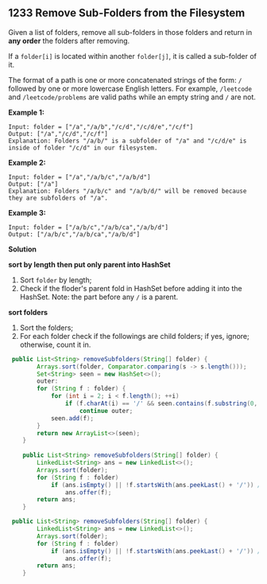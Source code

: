 ## 1233 Remove Sub-Folders from the Filesystem

Given a list of folders, remove all sub-folders in those folders and return in **any order** the folders after removing.

If a `folder[i]` is located within another `folder[j]`, it is called a sub-folder of it.

The format of a path is one or more concatenated strings of the form: `/` followed by one or more lowercase English letters. For example, `/leetcode` and `/leetcode/problems` are valid paths while an empty string and `/` are not.

 

**Example 1:**

```
Input: folder = ["/a","/a/b","/c/d","/c/d/e","/c/f"]
Output: ["/a","/c/d","/c/f"]
Explanation: Folders "/a/b/" is a subfolder of "/a" and "/c/d/e" is inside of folder "/c/d" in our filesystem.
```

**Example 2:**

```
Input: folder = ["/a","/a/b/c","/a/b/d"]
Output: ["/a"]
Explanation: Folders "/a/b/c" and "/a/b/d/" will be removed because they are subfolders of "/a".
```

**Example 3:**

```
Input: folder = ["/a/b/c","/a/b/ca","/a/b/d"]
Output: ["/a/b/c","/a/b/ca","/a/b/d"]
```

**Solution**

**sort by length then put only parent into HashSet**

1. Sort `folder` by length;
2. Check if the floder's parent fold in HashSet before adding it into the HashSet.
   Note: the part before any `/` is a parent.

**sort folders**

1. Sort the folders;
2. For each folder check if the followings are child folders; if yes, ignore; otherwise, count it in.

```java
 public List<String> removeSubfolders(String[] folder) {
        Arrays.sort(folder, Comparator.comparing(s -> s.length()));
        Set<String> seen = new HashSet<>();
        outer:
        for (String f : folder) {
            for (int i = 2; i < f.length(); ++i)
                if (f.charAt(i) == '/' && seen.contains(f.substring(0, i))) 
                    continue outer;
            seen.add(f);
        }
        return new ArrayList<>(seen);
    }
    
    public List<String> removeSubfolders(String[] folder) {
        LinkedList<String> ans = new LinkedList<>();
        Arrays.sort(folder);
        for (String f : folder)
            if (ans.isEmpty() || !f.startsWith(ans.peekLast() + '/')) //  need '/' to ensure a parent.
                ans.offer(f);
        return ans;
    }

 public List<String> removeSubfolders(String[] folder) {
        LinkedList<String> ans = new LinkedList<>();
        Arrays.sort(folder);
        for (String f : folder)
            if (ans.isEmpty() || !f.startsWith(ans.peekLast() + '/')) //  need '/' to ensure a parent.
                ans.offer(f);
        return ans;
    }
```

